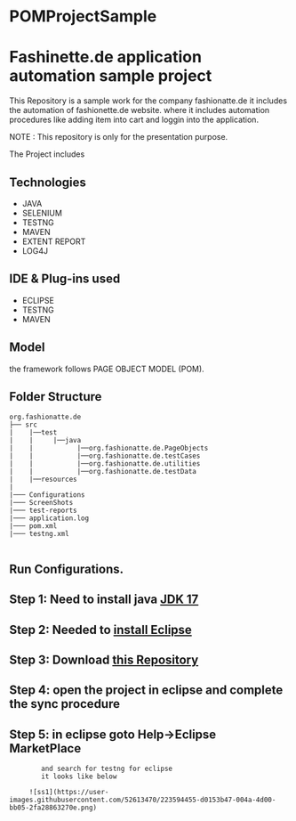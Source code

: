 # POMProjectSample
# Fashinette.de application automation sample project
This Repository is a sample work for the company fashionatte.de 
it includes the automation of fashionette.de website. 
where it includes automation procedures like adding item into cart and loggin into the application.

NOTE : This repository is only for the presentation purpose.

The Project includes
## Technologies
- JAVA
- SELENIUM
- TESTNG
- MAVEN
- EXTENT REPORT
- LOG4J 

## IDE & Plug-ins used
- ECLIPSE
- TESTNG
- MAVEN

## Model
the framework follows PAGE OBJECT MODEL (POM).

## Folder Structure
```
org.fashionatte.de
├── src
|    |──test
|    |     |──java
|    |           |──org.fashionatte.de.PageObjects
|    |           |──org.fashionatte.de.testCases
|    |           |──org.fashionatte.de.utilities
|    |           |──org.fashionatte.de.testData
|    |──resources
|            
|─── Configurations            
|─── ScreenShots            
|─── test-reports            
|─── application.log            
|─── pom.xml            
|─── testng.xml                     
                       
```

## Run Configurations.

## Step 1: Need to install java [JDK 17](https://www.oracle.com/java/technologies/javase/jdk17-archive-downloads.html)
## Step 2: Needed to [install Eclipse](https://www.eclipse.org/downloads/)
## Step 3: Download [this Repository](https://github.com/Rajesh-medipally/POMProjectSample)
## Step 4: open the project in eclipse and complete the sync procedure
## Step 5: in eclipse goto Help->Eclipse MarketPlace
            and search for testng for eclipse
            it looks like below
            
         ![ss1](https://user-images.githubusercontent.com/52613470/223594455-d0153b47-004a-4d00-bb05-2fa28863270e.png)

